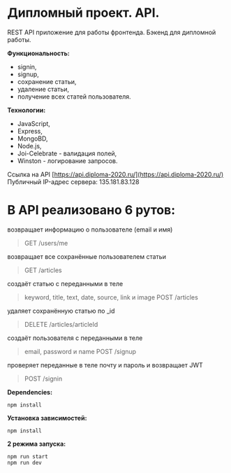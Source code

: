 # Дипломный проект. API.

REST API приложение для работы фронтенда. Бэкенд для дипломной работы.

**Функциональность:**

- signin,
- signup,
- сохранение статьи,
- удаление статьи,
- получение всех статей пользователя.

**Технологии:**

- JavaScript,
- Express,
- MongoBD,
- Node.js,
- Joi-Celebrate - валидация полей,
- Winston - логирование запросов.

Ссылка на API [https://api.diploma-2020.ru/](https://api.diploma-2020.ru/)
Публичный IP-адрес сервера: 135.181.83.128

# В API реализовано 6 рутов:

возвращает информацию о пользователе (email и имя)

> GET /users/me

возвращает все сохранённые пользователем статьи

> GET /articles

создаёт статью с переданными в теле

> keyword, title, text, date, source, link и image
> POST /articles

удаляет сохранённую статью по \_id

> DELETE /articles/articleId

создаёт пользователя с переданными в теле

> email, password и name
> POST /signup

проверяет переданные в теле почту и пароль
и возвращает JWT

> POST /signin

**Dependencies:**

`npm install`

**Установка зависимостей:**

`npm install`

**2 режима запуска:**

```
npm run start
npm run dev
```
